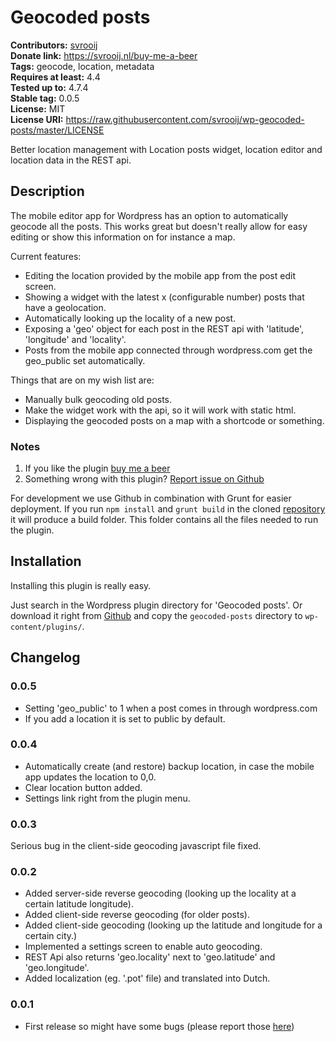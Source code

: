 # Geocoded posts #
**Contributors:** [svrooij](https://profiles.wordpress.org/svrooij)  
**Donate link:** https://svrooij.nl/buy-me-a-beer  
**Tags:** geocode, location, metadata  
**Requires at least:** 4.4  
**Tested up to:** 4.7.4  
**Stable tag:** 0.0.5  
**License:** MIT  
**License URI:** https://raw.githubusercontent.com/svrooij/wp-geocoded-posts/master/LICENSE  

Better location management with Location posts widget, location editor and location data in the REST api.

## Description ##

The mobile editor app for Wordpress has an option to automatically geocode all the posts.
This works great but doesn't really allow for easy editing or show this information on for instance a map.

Current features:

- Editing the location provided by the mobile app from the post edit screen.
- Showing a widget with the latest x (configurable number) posts that have a geolocation.
- Automatically looking up the locality of a new post.
- Exposing a 'geo' object for each post in the REST api with 'latitude', 'longitude' and 'locality'.
- Posts from the mobile app connected through wordpress.com get the geo_public set automatically.

Things that are on my wish list are:

- Manually bulk geocoding old posts.
- Make the widget work with the api, so it will work with static html.
- Displaying the geocoded posts on a map with a shortcode or something.

### Notes ###

1. If you like the plugin [buy me a beer](https://svrooij.nl/buy-me-a-beer/)
2. Something wrong with this plugin? [Report issue on Github](https://github.com/svrooij/wp-geocoded-posts/issues)

For development we use Github in combination with Grunt for easier deployment. If you run `npm install` and `grunt build` in the cloned [repository](https://github.com/svrooij/wp-geocoded-posts/) it will produce a build folder. This folder contains all the files needed to run the plugin.

## Installation ##

Installing this plugin is really easy.

Just search in the Wordpress plugin directory for 'Geocoded posts'.
Or download it right from [Github](https://github.com/svrooij/wp-geocoded-posts/releases) and copy the `geocoded-posts` directory to `wp-content/plugins/`.

## Changelog ##

### 0.0.5 ###
* Setting 'geo_public' to 1 when a post comes in through wordpress.com
* If you add a location it is set to public by default.

### 0.0.4 ###
* Automatically create (and restore) backup location, in case the mobile app updates the location to 0,0.
* Clear location button added.
* Settings link right from the plugin menu.

### 0.0.3 ###
Serious bug in the client-side geocoding javascript file fixed.

### 0.0.2 ###
* Added server-side reverse geocoding (looking up the locality at a certain latitude longitude).
* Added client-side reverse geocoding (for older posts).
* Added client-side geocoding (looking up the latitude and longitude for a certain city.)
* Implemented a settings screen to enable auto geocoding.
* REST Api also returns 'geo.locality' next to 'geo.latitude' and 'geo.longitude'.
* Added localization (eg. '.pot' file) and translated into Dutch.

### 0.0.1 ###
* First release so might have some bugs (please report those [here](https://github.com/svrooij/wp-geocoded-posts/issues/))
